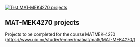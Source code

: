 [![Test MAT-MEK4270 projects](https://github.com/mustapho/matmek4270-projects/actions/workflows/matmek4270.yml/badge.svg)](https://github.com/mustapho/matmek4270-projects/actions/workflows/matmek4270.yml)

## MAT-MEK4270 projects

Projects to be completed for the course MATMEK-4270 (https://www.uio.no/studier/emner/matnat/math/MAT-MEK4270/)
